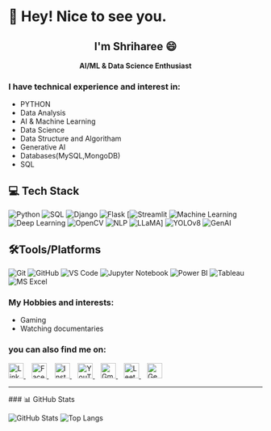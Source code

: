 # 👋 Hey! Nice to see you.
<div align="center">

## I'm Shriharee 😄

</div>
<p align="center"><b>AI/ML & Data Science Enthusiast</b></p>

### I have technical experience and interest in:
- PYTHON
- Data Analysis
- AI & Machine Learning
- Data Science
- Data Structure and Algoritham
- Generative AI
- Databases(MySQL,MongoDB)
- SQL


## 💻 Tech Stack

![Python](https://img.shields.io/badge/Python-3776AB?style=for-the-badge&logo=python&logoColor=white)
![SQL](https://img.shields.io/badge/SQL-003B57?style=for-the-badge&logo=sqlite&logoColor=white)
![Django](https://img.shields.io/badge/Django-092E20?style=for-the-badge&logo=django&logoColor=white)
![Flask](https://img.shields.io/badge/Flask-000000?style=for-the-badge&logo=flask&logoColor=white)
[![Streamlit](https://img.shields.io/badge/Streamlit-FF4B4B?style=for-the-badge&logo=streamlit&logoColor=white)
![Machine Learning](https://img.shields.io/badge/Machine_Learning-102230?style=for-the-badge&logo=tensorflow&logoColor=orange)
![Deep Learning](https://img.shields.io/badge/Deep_Learning-FF6F00?style=for-the-badge&logo=pytorch&logoColor=white)
![OpenCV](https://img.shields.io/badge/OpenCV-5C3EE8?style=for-the-badge&logo=opencv&logoColor=white)
![NLP](https://img.shields.io/badge/NLP-3E8E41?style=for-the-badge&logo=google-translate&logoColor=white)
![LLaMA](https://img.shields.io/badge/LLaMA-FF6F00?style=for-the-badge&logo=meta&logoColor=white)]
![YOLOv8](https://img.shields.io/badge/YOLOv8-00FFFF?style=for-the-badge&logo=python&logoColor=black)
![GenAI](https://img.shields.io/badge/Generative_AI-8A2BE2?style=for-the-badge&logo=openai&logoColor=white)

## 🛠️Tools/Platforms

![Git](https://img.shields.io/badge/Git-F05032?style=for-the-badge&logo=git&logoColor=white)
![GitHub](https://img.shields.io/badge/GitHub-181717?style=for-the-badge&logo=github&logoColor=white)
![VS Code](https://img.shields.io/badge/VS_Code-007ACC?style=for-the-badge&logo=visual-studio-code&logoColor=white)
![Jupyter Notebook](https://img.shields.io/badge/Jupyter_Notebook-F37626?style=for-the-badge&logo=jupyter&logoColor=white)
![Power BI](https://img.shields.io/badge/Power_BI-F2C811?style=for-the-badge&logo=powerbi&logoColor=black)
![Tableau](https://img.shields.io/badge/Tableau-E97627?style=for-the-badge&logo=tableau&logoColor=white)
![MS Excel](https://img.shields.io/badge/MS_Excel-217346?style=for-the-badge&logo=microsoft-excel&logoColor=white)

### My Hobbies and interests:
- Gaming
- Watching documentaries

  
### you can also find me on:
<p >
  <a href="https://www.linkedin.com/in/shriharee-panchal-6413a8291/" target="_blank">
    <img src="https://cdn.jsdelivr.net/gh/devicons/devicon/icons/linkedin/linkedin-original.svg" alt="LinkedIn" width="30" height="30"/>
  </a>&nbsp;&nbsp;
  <a href="https://www.facebook.com/profile.php?id=100089626714214" target="_blank">
    <img src="https://cdn.jsdelivr.net/gh/devicons/devicon/icons/facebook/facebook-original.svg" alt="Facebook" width="30" height="30"/>
  </a>&nbsp;&nbsp;
  <a href="https://www.instagram.com/shreepanchal_004/" target="_blank">
    <img src="https://upload.wikimedia.org/wikipedia/commons/a/a5/Instagram_icon.png" alt="Instagram" width="30" height="30"/>
  </a>&nbsp;&nbsp;
 <a href="https://www.youtube.com/" target="_blank">
  <img src="https://cdn-icons-png.flaticon.com/512/1384/1384060.png" alt="YouTube" width="30" height="30"/>
</a>&nbsp;&nbsp;
  <a href="mailto:shriharee0004@gmail.com" target="_blank">
    <img src="https://cdn-icons-png.flaticon.com/512/5968/5968534.png" alt="Gmail" width="30" height="30"/>
  </a>&nbsp;&nbsp;
  <a href="https://leetcode.com/u/shrihareepanchal/" target="_blank">
    <img src="https://upload.wikimedia.org/wikipedia/commons/1/19/LeetCode_logo_black.png" alt="LeetCode" width="30" height="30"/>
  </a>&nbsp;&nbsp;
  <a href="https://auth.geeksforgeeks.org/user/shriharevnk/profile" target="_blank">
    <img src="https://upload.wikimedia.org/wikipedia/commons/4/43/GeeksforGeeks.svg" alt="GeeksforGeeks" width="30" height="30"/>
  </a>
</p>

<hr/>
### 📊 GitHub Stats

![GitHub Stats](https://github-readme-stats.vercel.app/api?username=Siddheshwar4141&show_icons=true&theme=radical)
![Top Langs](https://github-readme-stats.vercel.app/api/top-langs/?username=Siddheshwar4141&layout=compact&theme=radical)
